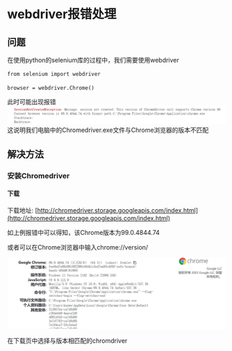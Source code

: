 # webdriver报错处理
## 问题
在使用python的selenium库的过程中，我们需要使用webdriver
```
from selenium import webdriver

browser = webdriver.Chrome()
```
此时可能出现报错
![error](/images/2022-3-19-webdriver报错/cookies报错.png)
这说明我们电脑中的Chromedriver.exe文件与Chrome浏览器的版本不匹配
## 解决方法
### 安装Chromedriver
#### 下载
下载地址: [http://chromedriver.storage.googleapis.com/index.html](http://chromedriver.storage.googleapis.com/index.html)

如上例报错中可以得知，该Chrome版本为99.0.4844.74

或者可以在Chrome浏览器中输入chrome://version/

![chrome](/images/2022-3-19-webdriver报错/chrome版本.png)

在下载页中选择与版本相匹配的chromdriver
